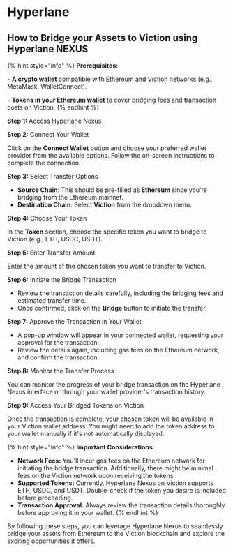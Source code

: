 # Hyperlane

## **How to Bridge your Assets to Viction using Hyperlane NEXUS**

{% hint style="info" %}
**Prerequisites:**&#x20;

\- **A crypto wallet** compatible with Ethereum and Viction networks (e.g., MetaMask, WalletConnect).&#x20;

\- **Tokens in your Ethereum wallet** to cover bridging fees and transaction costs on Viction.
{% endhint %}



**Step 1:** Access [Hyperlane Nexus](https://www.usenexus.org/)



**Step 2:** Connect Your Wallet&#x20;

Click on the **Connect Wallet** button and choose your preferred wallet provider from the available options. Follow the on-screen instructions to complete the connection.



**Step 3:** Select Transfer Options&#x20;

* **Source Chain**: This should be pre-filled as **Ethereum** since you're bridging from the Ethereum mainnet.&#x20;
* **Destination Chain**: Select **Viction** from the dropdown menu.

**Step 4:** Choose Your Token&#x20;

In the **Token** section, choose the specific token you want to bridge to Viction (e.g., ETH, USDC, USDT).

**Step 5:** Enter Transfer Amount&#x20;

Enter the amount of the chosen token you want to transfer to Viction.

**Step 6:** Initiate the Bridge Transaction&#x20;

* Review the transaction details carefully, including the bridging fees and estimated transfer time.&#x20;
* Once confirmed, click on the **Bridge** button to initiate the transfer.

**Step 7:** Approve the Transaction in Your Wallet&#x20;

* A pop-up window will appear in your connected wallet, requesting your approval for the transaction.&#x20;
* Review the details again, including gas fees on the Ethereum network, and confirm the transaction.

**Step 8:** Monitor the Transfer Process&#x20;

You can monitor the progress of your bridge transaction on the Hyperlane Nexus interface or through your wallet provider's transaction history.

**Step 9:** Access Your Bridged Tokens on Viction&#x20;

Once the transaction is complete, your chosen token will be available in your Viction wallet address. You might need to add the token address to your wallet manually if it's not automatically displayed.

{% hint style="info" %}
**Important Considerations:**

* **Network Fees:** You'll incur gas fees on the Ethereum network for initiating the bridge transaction. Additionally, there might be minimal fees on the Viction network upon receiving the tokens.
* **Supported Tokens:** Currently, Hyperlane Nexus on Viction supports ETH, USDC, and USDT. Double-check if the token you desire is included before proceeding.
* **Transaction Approval:** Always review the transaction details thoroughly before approving it in your wallet.
{% endhint %}

By following these steps, you can leverage Hyperlane Nexus to seamlessly bridge your assets from Ethereum to the Viction blockchain and explore the exciting opportunities it offers.
